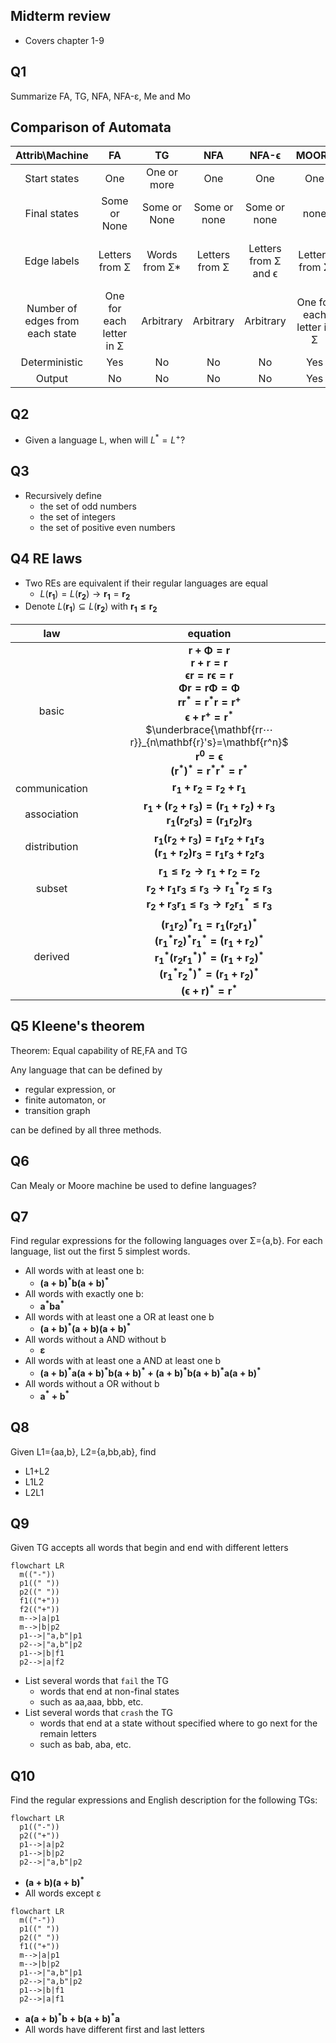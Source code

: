 Midterm review
---
- Covers chapter 1-9


Q1
---
Summarize FA, TG, NFA, NFA-ε, Me and Mo

Comparison of Automata
---
| Attrib\Machine | FA | TG | NFA | NFA-ϵ | MOORE |MEALY |
|:---:|:---:|:---:|:---:|:---:|:---:|:---:|
| Start states |  One |  One or more |  One |  One |  One |  One | 
| Final states |  Some or None |  Some or None |  Some or none |  Some or none |  none | none |
| Edge labels |  Letters from Σ |  Words from Σ* |  Letters from Σ |  Letters from Σ and ϵ | Letters from Σ | i/o: i from Σ, o from Γ |
| Number of edges from each state |  One for each  letter in Σ |  Arbitrary |  Arbitrary |  Arbitrary |  One for each letter in Σ |  One for each letter in Σ |
| Deterministic |  Yes |  No |  No |  No |  Yes |  Yes |
| Output |  No |  No |  No |  No |  Yes |  Yes |

Q2
---
- Given a language L, when will $L^*=L^+$?

Q3
---
- Recursively define
  - the set of odd numbers
  - the set of integers
  - the set of positive even numbers

Q4 RE laws
---
- Two REs are equivalent if their regular languages are equal
  - $L(\mathbf{r_1})=L(\mathbf{r_2}) → \mathbf{r_1}=\mathbf{r_2}$
- Denote $L(\mathbf{r_1})⊆L(\mathbf{r_2})$  with $\mathbf{r_1≤r_2}$

| law | equation |
|:--:|:--:|
| basic | $\mathbf{r+Φ = r}$<br>$\mathbf{r+r=r}$<br>$\mathbf{ϵr=rϵ=r}$<br>$\mathbf{Φr=rΦ=Φ}$<br>$\mathbf{rr^*=r^*r=r^+}$<br>$\mathbf{ϵ+r^+=r^*}$ <br> $\underbrace{\mathbf{rr⋯r}}_{n\mathbf{r}'s}=\mathbf{r^n}$ <br>$\mathbf{r^0=ϵ}$ <br> $\mathbf{(r^*)^*=r^*r^*=r^*}$ |
| communication | $\mathbf{r_1+r_2=r_2+r_1}$ |
| association | $\mathbf{r_1+(r_2+r_3)=(r_1+r_2)+r_3}$<br>$\mathbf{r_1(r_2r_3)=(r_1r_2)r_3}$ |
| distribution | $\mathbf{r_1(r_2+r_3)=r_1r_2+r_1r_3}$<br>$\mathbf{(r_1+r_2)r_3=r_1r_3+r_2r_3}$ |
| subset | $\mathbf{r_1≤r_2 → r_1+r_2=r_2}$ <br> $\mathbf{r_2+r_1r_3≤r_3→r_1^*r_2≤r_3}$<br>$\mathbf{r_2+r_3r_1≤r_3→r_2r_1^*≤r_3}$ |
| derived | $\mathbf{(r_1r_2)^*r_1=r_1(r_2r_1)^*}$<br>$\mathbf{(r_1^*r_2)^*r_1^*=(r_1+r_2)^*}$ <br> $\mathbf{r_1^*(r_2r_1^*)^*=(r_1+r_2)^*}$<br>$\mathbf{(r_1^*r_2^*)^*=(r_1+r_2)^*}$<br>$\mathbf{(ϵ+r)^*=r^*}$ |

Q5 Kleene's theorem
---
Theorem: Equal capability of RE,FA and TG

Any language that can be defined by
- regular expression, or
- finite automaton, or
- transition graph

can be defined by all three methods.

Q6
---
Can Mealy or Moore machine be used to define languages?

Q7
---
Find regular expressions for the following languages over Σ={a,b}. For each language, list out the first 5 simplest words.
- All words with at least one b: 
  - $\mathbf{(a+b)^*b(a+b)^*}$
- All words with exactly one b:
  - $\mathbf{a^*ba^*}$
- All words with at least one a OR at least one b
  - $\mathbf{(a+b)^*(a+b)(a+b)^*}$
- All words without a AND without b
  - $\boldsymbol{ε}$
- All words with at least one a AND at least  one b
  - $\mathbf{(a+b)^*a(a+b)^*b(a+b)^*+(a+b)^*b(a+b)^*a(a+b)^*}$
- All words without a OR without b
  - $\mathbf{a^* + b^*}$

Q8
---
Given L1={aa,b}, L2={a,bb,ab}, find
- L1+L2
- L1L2
- L2L1

Q9
---
Given TG accepts all words that begin and end with different letters
```mermaid
flowchart LR
  m(("-"))
  p1((" "))
  p2((" "))
  f1(("+"))
  f2(("+"))
  m-->|a|p1
  m-->|b|p2
  p1-->|"a,b"|p1
  p2-->|"a,b"|p2
  p1-->|b|f1
  p2-->|a|f2
```
- List several words that `fail` the TG
  - words that end at non-final states
  - such as aa,aaa, bbb, etc.
- List several words that `crash` the TG
  - words that end at a state without specified where to go next for the remain letters
  - such as bab, aba, etc.

Q10
---
Find the regular expressions and English description for the following TGs:
```mermaid
flowchart LR
  p1(("-"))
  p2(("+"))
  p1-->|a|p2
  p1-->|b|p2
  p2-->|"a,b"|p2
```
- $\mathbf{(a+b)(a+b)^*}$
- All words except ε

```mermaid
flowchart LR
  m(("-"))
  p1((" "))
  p2((" "))
  f1(("+"))
  m-->|a|p1
  m-->|b|p2
  p1-->|"a,b"|p1
  p2-->|"a,b"|p2
  p1-->|b|f1
  p2-->|a|f1
```
- $\mathbf{a(a+b)^*b+b(a+b)^*a}$
- All words have different first and last letters